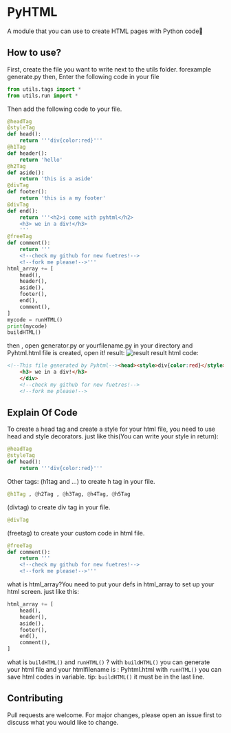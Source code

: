 # PyHTML
A module that you can use to create HTML pages with Python code🐍
## How to use?
First, create the file you want to write next to the utils folder.  forexample generate.py
then,
Enter the following code in your file
```python
from utils.tags import *
from utils.run import *
```
Then add the following code to your file.
```python
@headTag
@styleTag
def head():
	return '''div{color:red}'''
@h1Tag
def header():
	return 'hello'
@h2Tag	
def aside():
	return 'this is a aside'
@divTag
def footer():
	return 'this is a my footer'
@divTag
def end():
	return '''<h2>i come with pyhtml</h2>
	<h3> we in a div!</h3>
	'''
@freeTag
def comment():
	return '''
	<!--check my github for new fuetres!-->
	<!--fork me please!-->'''
html_array += [
	head(),
	header(),
	aside(),
	footer(),
	end(),
	comment(),
]
mycode = runHTML()
print(mycode)
buildHTML()
```
then , open generator.py or yourfilename.py
in your directory and Pyhtml.html file is created, open it!
result:
![result](http://s5.picofile.com/file/8397114292/Pyhtml_html_Google_Chrome_25_02_1399_04_44_43_%D8%A8_%D8%B8.png)
result html code:
```html
<!--This file generated by Pyhtml--><head><style>div{color:red}</style></head><h1>hello</h1><h2>this is a aside</h2><div>this is a my footer</div><div><h2>i come with pyhtml</h2>
	<h3> we in a div!</h3>
	</div>
	<!--check my github for new fuetres!-->
	<!--fork me please!-->
```
## Explain Of Code
To create a head tag and create a style for your html file, you need to use head and style decorators.
just like this(You can write your style in return):
```python
@headTag
@styleTag
def head():
	return '''div{color:red}'''
```
Other tags:
(h1tag and ...) to create h tag in your file. 
```python
@h1Tag , @h2Tag , @h3Tag, @h4Tag, @h5Tag
```
(divtag) to create div tag in your file. 
```python
@divTag 
```
(freetag) to create your custom code in html file. 
```python
@freeTag
def comment():
	return '''
	<!--check my github for new fuetres!-->
	<!--fork me please!-->'''
```
what is html_array?You need to put your defs in html_array to set up your html screen.
just like this:
```python
html_array += [
	head(),
	header(),
	aside(),
	footer(),
	end(),
	comment(),
]
```
what is ```buildHTML()``` and  ```runHTML()``` ?
with  ```buildHTML()``` you can generate your html file  and your htmlfilename is : Pyhtml.html
with  ```runHTML()``` you can save html codes in variable.
tip: ```buildHTML()``` it must be in the last line.
## Contributing
Pull requests are welcome. For major changes, please open an issue first to discuss what you would like to change.
